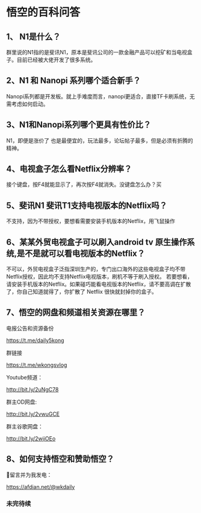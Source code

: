 # 悟空的百科问答

## 1、 N1是什么？

群里说的N1指的是斐讯N1，原本是斐讯公司的一款金融产品可以挖矿和当电视盒子。目前已经被大佬开发了很多系统。

## 2、N1 和 Nanopi 系列哪个适合新手？

Nanopi系列都是开发板。就上手难度而言，nanopi更适合，直接TF卡刷系统，无需考虑如何启动。

## 3、N1和Nanopi系列哪个更具有性价比？

N1，即便是涨价了 也是最便宜的，玩法最多，论坛帖子最多，但是必须有折腾的精神。

## 4、电视盒子怎么看Netflix分辨率？

接个键盘，按F4就能显示了，再次按F4就消失。没键盘怎么办？买

## 5、斐讯N1 斐讯T1支持电视版本的Netflix吗？

不支持，因为不带授权，要想看需要安装手机版本的Netflix，用飞鼠操作
## 6、某某外贸电视盒子可以刷入android tv 原生操作系统,是不是就可以看电视版本的Netflix？
不可以，外贸电视盒子泛指深圳生产的，专门出口海外的这些电视盒子均不带Netflix授权，因此均不支持Netflix电视版本，刷机不等于刷入授权。
若要想看，请安装手机版本的Netflix。如果碰巧能看电视版本的Netflix，请不要高调在扩散了，你自己知道就得了，你扩散了 Netflix 很快就封掉你的盒子。

## 7、悟空的网盘和频道相关资源在哪里？

电报公告和资源备份

https://t.me/daily5kong

群链接

https://t.me/wkongsvlog

Youtube频道：

http://bit.ly/2uNgC78

群主OD网盘:

http://bit.ly/2vwuGCE

群主谷歌网盘：

http://bit.ly/2wjiOEo

## 8、如何支持悟空和赞助悟空？

💝留言并为我发电：

https://afdian.net/@wkdaily

### 未完待续

